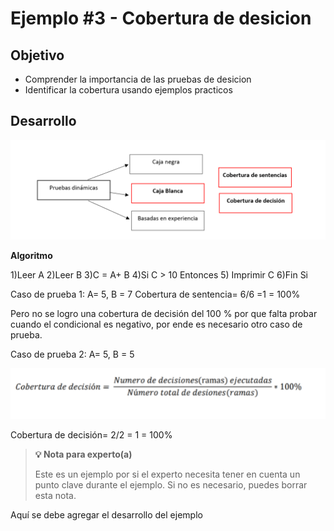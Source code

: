 # Ejemplo #3 - Cobertura de desicion

## Objetivo

* Comprender la importancia de las pruebas de desicion 
* Identificar la cobertura usando ejemplos practicos


## Desarrollo

<img src="https://github.com/beduExpert/SW-Testing-Fundamentals-2021/blob/main/Sesion-05/Ejemplo-02/assets/pruebas_dinamicas.png">

<b>Algoritmo</b>

1)Leer A 
2)Leer B
3)C = A+ B
4)Si C > 10 Entonces
5)   Imprimir C 
6)Fin Si

Caso de prueba 1: A= 5, B = 7
Cobertura de sentencia= 6/6 =1 = 100%


Pero no se logro una cobertura de decisión del 100 % por que falta probar cuando el condicional es negativo, por ende es necesario otro caso de prueba. 

Caso de prueba 2: A= 5, B = 5

<img src="https://github.com/beduExpert/SW-Testing-Fundamentals-2021/blob/main/Sesion-05/Ejemplo-02/assets/cobertura_decision.png">

Cobertura de decisión= 2/2 = 1 = 100%
>**💡 Nota para experto(a)**
>
> Este es un ejemplo por si el experto necesita tener en cuenta un punto clave durante el ejemplo.
>Si no es necesario, puedes borrar esta nota.

Aquí se debe agregar el desarrollo del ejemplo

